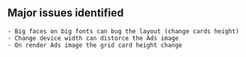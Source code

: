 ## Major issues identified

    - Big faces on big fonts can bug the layout (change cards height)
    - Change device width can distorce the Ads image
    - On render Ads image the grid card height change

